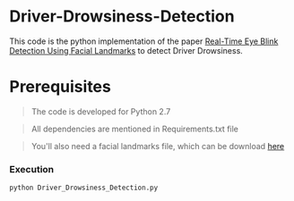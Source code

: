 # Driver-Drowsiness-Detection

This code is the python implementation of the paper [Real-Time Eye Blink Detection Using Facial Landmarks](http://vision.fe.uni-lj.si/cvww2016/proceedings/papers/05.pdf) to detect Driver Drowsiness.

# Prerequisites

>The code is developed for Python 2.7

>All dependencies are mentioned in Requirements.txt file

>You'll also need a facial landmarks file, which can be download [here](https://sourceforge.net/projects/dclib/files/dlib/v18.10/shape_predictor_68_face_landmarks.dat.bz2/download)

### Execution

```
python Driver_Drowsiness_Detection.py
```
